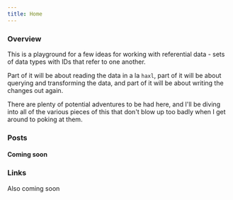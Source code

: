 ```yaml
---
title: Home
---
```


### Overview

This is a playground for a few ideas for working with referential data - sets of data types with IDs that refer to one another.

Part of it will be about reading the data in a la `haxl`, part of it will be about querying and transforming the data, and part of it will be about writing the changes out again.

There are plenty of potential adventures to be had here, and I'll be diving into all of the various pieces of this that don't blow up too badly when I get around to poking at them.

### Posts

#### Coming soon

### Links

Also coming soon

